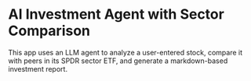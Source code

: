# AI Investment Agent with Sector Comparison

This app uses an LLM agent to analyze a user-entered stock, compare it with peers in its SPDR sector ETF, and generate a markdown-based investment report.

